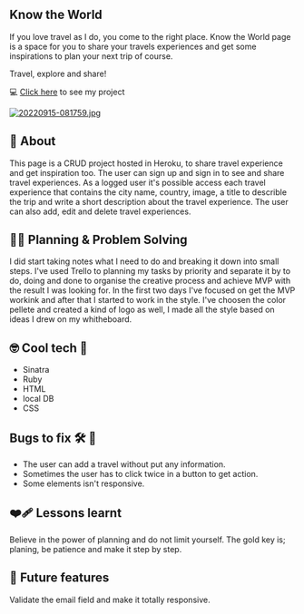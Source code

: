 ## Know the World

  If you love travel as I do, you come to the right place.
  Know the World page is a space for you to share your travels experiences and get some inspirations
  to plan your next trip of course.
    
  Travel, explore and share!
    

💻 [Click here](https://stark-tor-02004.herokuapp.com/) to see my project

[![20220915-081759.jpg](https://i.postimg.cc/pX1c5DPX/20220915-081759.jpg)](https://postimg.cc/KRBDd3Kd)

## :bookmark_tabs: About

  This page is a CRUD project hosted in Heroku, to share travel experience and get inspiration too.
  The user can sign up and sign in to see and share travel experiences. As a logged user it's possible access each travel experience that contains the     city name, country, image, a title to describle the trip and write a short description about the travel experience. The user can also add, edit and       delete travel experiences.

## :woman_technologist: Planning & Problem Solving


  I did start taking notes what I need to do and breaking it down into small steps.
  I've used Trello to planning my tasks by priority and separate it by to do, doing 
  and done to organise the creative process and achieve MVP with the result I was looking for.
  In the first two days I've focused on get the MVP workink and after that I started to work in the style.
  I've choosen the color pellete and created a kind of logo as well, I made all the style based on ideas I drew on my whitheboard.
    
    
## :nerd_face:  Cool tech  :dart:

 * Sinatra
 * Ruby 
 * HTML 
 * local DB
 * CSS

## Bugs to fix  :hammer_and_wrench: :firecracker:

 * The user can add a travel without put any information.
 * Sometimes the user has to click twice in a button to get action. 
 * Some elements isn't responsive.

## :mending_heart: Lessons learnt

 Believe in the power of planning and do not limit yourself. The gold key is; planing,
 be patience and make it step by step.

## :star_struck: Future features

 Validate the email field and make it totally responsive.

